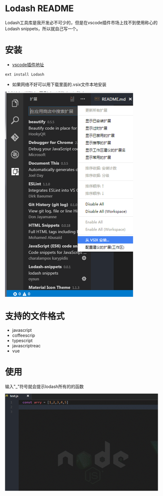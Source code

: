 # Lodash README
Lodash工具库是我开发必不可少的，但是在vscode插件市场上找不到使用称心的Lodash snippets，所以就自己写一个。

# 安装 

* [vscode插件地址](https://marketplace.visualstudio.com/items?itemName=oysun.Lodash)
```javascript
ext install Lodash
```
* 如果网络不好可以用下载里面的.vsix文件本地安装

![演示](./imgs/install.png)

# 支持的文件格式
- javascript
- coffeescrip
- typescript
- javascriptreac
- vue

# 使用
输入"_"符号就会提示lodash所有的的函数

![演示](./imgs/demo.gif)